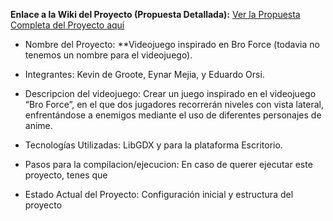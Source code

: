 **Enlace a la Wiki del Proyecto (Propuesta Detallada):**
[Ver la Propuesta Completa del Proyecto
aquí](https://github.com/MRetnuh/ProyectoFinalVideojuego6thYear/wiki)

- Nombre del Proyecto: **Videojuego inspirado en Bro Force (todavia no tenemos un nombre para el videojuego).

- Integrantes: Kevin de Groote, Eynar Mejia, y Eduardo Orsi.

- Descripcion del videojuego: Crear un juego inspirado en el videojuego “Bro Force”, en el que dos jugadores recorrerán niveles con vista lateral, enfrentándose a enemigos mediante el uso de diferentes personajes de anime.

- Tecnologías Utilizadas: LibGDX y para la plataforma Escritorio.

- Pasos para la compilacion/ejecucion: En caso de querer ejecutar este proyecto, tenes que

- Estado Actual del Proyecto: Configuración inicial y estructura del proyecto
